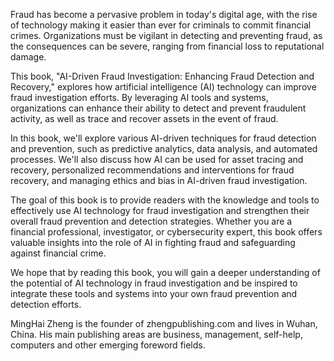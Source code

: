 
Fraud has become a pervasive problem in today's digital age, with the rise of technology making it easier than ever for criminals to commit financial crimes. Organizations must be vigilant in detecting and preventing fraud, as the consequences can be severe, ranging from financial loss to reputational damage.

This book, "AI-Driven Fraud Investigation: Enhancing Fraud Detection and Recovery," explores how artificial intelligence (AI) technology can improve fraud investigation efforts. By leveraging AI tools and systems, organizations can enhance their ability to detect and prevent fraudulent activity, as well as trace and recover assets in the event of fraud.

In this book, we'll explore various AI-driven techniques for fraud detection and prevention, such as predictive analytics, data analysis, and automated processes. We'll also discuss how AI can be used for asset tracing and recovery, personalized recommendations and interventions for fraud recovery, and managing ethics and bias in AI-driven fraud investigation.

The goal of this book is to provide readers with the knowledge and tools to effectively use AI technology for fraud investigation and strengthen their overall fraud prevention and detection strategies. Whether you are a financial professional, investigator, or cybersecurity expert, this book offers valuable insights into the role of AI in fighting fraud and safeguarding against financial crime.

We hope that by reading this book, you will gain a deeper understanding of the potential of AI technology in fraud investigation and be inspired to integrate these tools and systems into your own fraud prevention and detection efforts.

MingHai Zheng is the founder of zhengpublishing.com and lives in Wuhan, China. His main publishing areas are business, management, self-help, computers and other emerging foreword fields.
